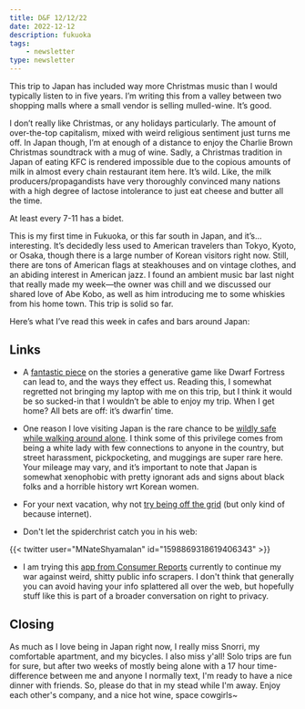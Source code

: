 ```yaml
---
title: D&F 12/12/22
date: 2022-12-12
description: fukuoka
tags: 
    - newsletter
type: newsletter
---
```


This trip to Japan has included way more Christmas music than I would typically listen to in five years. I’m writing this from a valley between two shopping malls where a small vendor is selling mulled-wine. It’s good.

I don’t really like Christmas, or any holidays particularly. The amount of over-the-top capitalism, mixed with weird religious sentiment just turns me off. In Japan though, I’m at enough of a distance to enjoy the Charlie Brown Christmas soundtrack with a mug of wine. Sadly, a Christmas tradition in Japan of eating KFC is rendered impossible due to the copious amounts of milk in almost every chain restaurant item here. It’s wild. Like, the milk producers/propagandists have very thoroughly convinced many nations with a high degree of lactose intolerance to just eat cheese and butter all the time.

At least every 7-11 has a bidet.

This is my first time in Fukuoka, or this far south in Japan, and it’s… interesting. It’s decidedly less used to American travelers than Tokyo, Kyoto, or Osaka, though there is a large number of Korean visitors right now. Still, there are tons of American flags at steakhouses and on vintage clothes, and an abiding interest in American jazz. I found an ambient music bar last night that really made my week—the owner was chill and we discussed our shared love of Abe Kobo, as well as him introducing me to some whiskies from his home town. This trip is solid so far.

Here’s what I’ve read this week in cafes and bars around Japan: 

## Links

- A [fantastic piece](https://substack.com/redirect/cba5e4cf-a0ba-4040-9b00-1074f0c0c85e?j=eyJ1IjoiMXI4dHIifQ.d8WLYwNzRpCpGGSJMlRrVM3_U8IrDQlOkGGjfpDvbu8) on the stories a generative game like Dwarf Fortress can lead to, and the ways they effect us. Reading this, I somewhat regretted not bringing my laptop with me on this trip, but I think it would be so sucked-in that I wouldn’t be able to enjoy my trip. When I get home? All bets are off: it’s dwarfin’ time.

- One reason I love visiting Japan is the rare chance to be [wildly safe while walking around alone](https://www.timeout.com/tokyo/news/tokyo-ranked-one-of-the-top-ten-safest-cities-in-the-world-for-travel-in-2023-120522). I think some of this privilege comes from being a white lady with few connections to anyone in the country, but street harassment, pickpocketing, and muggings are super rare here. Your mileage may vary, and it’s important to note that Japan is somewhat xenophobic with pretty ignorant ads and signs about black folks and a horrible history wrt Korean women.

- For your next vacation, why not [try being off the grid](https://www.theverge.com/23487709/inforest-off-grid-solar-cabin-review) (but only kind of because internet).

- Don't let the spiderchrist catch you in his web:

{{< twitter user="MNateShyamalan" id="1598869318619406343" >}}

- I am trying this [app from Consumer Reports](https://apps.apple.com/us/app/permission-slip-by-cr/id1591285074) currently to continue my war against weird, shitty public info scrapers. I don't think that generally you can avoid having your info splattered all over the web, but hopefully stuff like this is part of a broader conversation on right to privacy.

## Closing

As much as I love being in Japan right now, I really miss Snorri, my comfortable apartment, and my bicycles. I also miss y'all! Solo trips are fun for sure, but after two weeks of mostly being alone with a 17 hour time-difference between me and anyone I normally text, I'm ready to have a nice dinner with friends. So, please do that in my stead while I'm away. Enjoy each other's company, and a nice hot wine, space cowgirls~